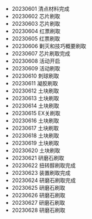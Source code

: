 - 20230601 清点材料完成
- 20230602 芯片刷取
- 20230603 芯片刷取
- 20230604 红票刷取
- 20230605 红票刷取
- 20230606 剿灭和技巧概要刷取
- 20230607 芯片刷取完成
- 20230608 活动开启
- 20230609 活动刷取
- 20230610 刺球刷取
- 20230611 凝胶刷取
- 20230612 土块刷取
- 20230613 土块刷取
- 20230614 土块刷取
- 20230615 EX关刷取
- 20230616 土块刷取
- 20230617 土块刷取
- 20230618 土块刷取
- 20230619 土块刷取
- 20230620 土块刷取
- 20230621 研磨石刷取
- 20230622 扭转醇刷取完成
- 20230623 装置刷取完成
- 20230624 研磨石刷取完成
- 20230625 研磨石刷取
- 20230626 研磨石刷取
- 20230627 研磨石刷取
- 20230628 研磨石刷取

